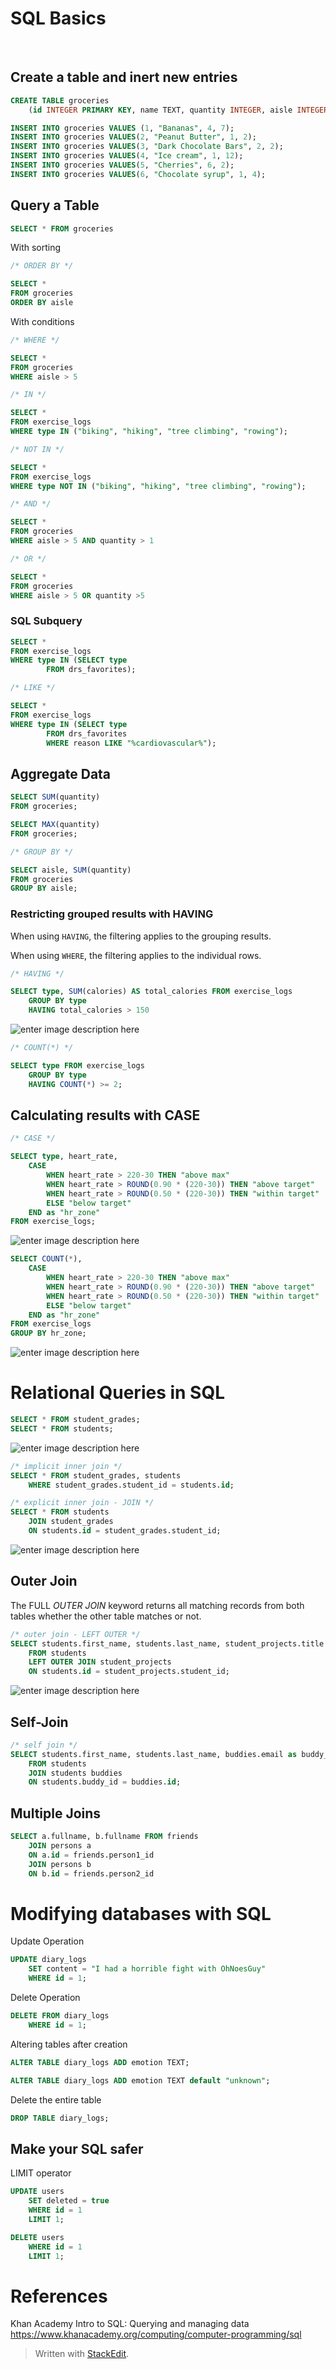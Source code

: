 ﻿# SQL Basics
﻿
## Create a table and inert new entries

```sql
CREATE TABLE groceries
	(id INTEGER PRIMARY KEY, name TEXT, quantity INTEGER, aisle INTEGER);
```
```sql
INSERT INTO groceries VALUES (1, "Bananas", 4, 7);
INSERT INTO groceries VALUES(2, "Peanut Butter", 1, 2);
INSERT INTO groceries VALUES(3, "Dark Chocolate Bars", 2, 2);
INSERT INTO groceries VALUES(4, "Ice cream", 1, 12);
INSERT INTO groceries VALUES(5, "Cherries", 6, 2);
INSERT INTO groceries VALUES(6, "Chocolate syrup", 1, 4);
```

## Query a Table
```sql
SELECT * FROM groceries 
```

With sorting
```sql
/* ORDER BY */

SELECT *
FROM groceries
ORDER BY aisle 
```


With conditions
```sql
/* WHERE */

SELECT *
FROM groceries
WHERE aisle > 5
```
```sql
/* IN */

SELECT *
FROM exercise_logs
WHERE type IN ("biking", "hiking", "tree climbing", "rowing");
```
```sql
/* NOT IN */

SELECT *
FROM exercise_logs
WHERE type NOT IN ("biking", "hiking", "tree climbing", "rowing");
```
```sql
/* AND */

SELECT *
FROM groceries
WHERE aisle > 5 AND quantity > 1
```
```sql
/* OR */

SELECT *
FROM groceries
WHERE aisle > 5 OR quantity >5
```

### SQL Subquery
```sql
SELECT *
FROM exercise_logs 
WHERE type IN (SELECT type 
		FROM drs_favorites);
```
```sql
/* LIKE */

SELECT * 
FROM exercise_logs 
WHERE type IN (SELECT type 
		FROM drs_favorites
		WHERE reason LIKE "%cardiovascular%");
```


## Aggregate Data

```sql
SELECT SUM(quantity)
FROM groceries;
```
```sql
SELECT MAX(quantity)
FROM groceries;
```
```sql
/* GROUP BY */

SELECT aisle, SUM(quantity)
FROM groceries
GROUP BY aisle;
```

### Restricting grouped results with HAVING
When using `HAVING`, the filtering applies to the grouping results.

When using `WHERE`, the filtering applies to the individual rows.

```sql
/* HAVING */

SELECT type, SUM(calories) AS total_calories FROM exercise_logs
    GROUP BY type
    HAVING total_calories > 150
```
![enter image description here](https://imgur.com/odJUNzO.png)

```sql
/* COUNT(*) */

SELECT type FROM exercise_logs
	GROUP BY type
	HAVING COUNT(*) >= 2;
```

## Calculating results with CASE

```sql
/* CASE */

SELECT type, heart_rate,
    CASE 
        WHEN heart_rate > 220-30 THEN "above max"
        WHEN heart_rate > ROUND(0.90 * (220-30)) THEN "above target"
        WHEN heart_rate > ROUND(0.50 * (220-30)) THEN "within target"
        ELSE "below target"
    END as "hr_zone"
FROM exercise_logs;
```
![enter image description here](https://i.imgur.com/hN0d9EI.png)

```sql
SELECT COUNT(*),
    CASE 
        WHEN heart_rate > 220-30 THEN "above max"
        WHEN heart_rate > ROUND(0.90 * (220-30)) THEN "above target"
        WHEN heart_rate > ROUND(0.50 * (220-30)) THEN "within target"
        ELSE "below target"
    END as "hr_zone"
FROM exercise_logs
GROUP BY hr_zone;
```
![enter image description here](https://i.imgur.com/BDt9dVm.png)

# Relational Queries in SQL
```sql
SELECT * FROM student_grades; 
SELECT * FROM students;
```

![enter image description here](https://i.imgur.com/OVbHsfR.png)

```sql
/* implicit inner join */
SELECT * FROM student_grades, students
    WHERE student_grades.student_id = students.id;
```

```sql
/* explicit inner join - JOIN */
SELECT * FROM students
    JOIN student_grades
    ON students.id = student_grades.student_id;
```

![enter image description here](https://i.imgur.com/LWqIe9U.png)

## Outer Join
The FULL _OUTER JOIN_ keyword returns all matching records from both tables whether the other table matches or not.

```sql
/* outer join - LEFT OUTER */ 
SELECT students.first_name, students.last_name, student_projects.title
    FROM students
    LEFT OUTER JOIN student_projects
    ON students.id = student_projects.student_id;
```

![enter image description here](https://i.imgur.com/eZu9Ct8.png)

## Self-Join

```sql
/* self join */
SELECT students.first_name, students.last_name, buddies.email as buddy_email
    FROM students
    JOIN students buddies
    ON students.buddy_id = buddies.id;
```

## Multiple Joins
```sql
SELECT a.fullname, b.fullname FROM friends
    JOIN persons a
    ON a.id = friends.person1_id
    JOIN persons b
    ON b.id = friends.person2_id
```

# Modifying databases with SQL
Update Operation
```sql
UPDATE diary_logs
	SET content = "I had a horrible fight with OhNoesGuy"
	WHERE id = 1;
```
Delete Operation
```sql
DELETE FROM diary_logs
	WHERE id = 1;
```

Altering tables after creation
```sql
ALTER TABLE diary_logs ADD emotion TEXT;
```

```sql
ALTER TABLE diary_logs ADD emotion TEXT default "unknown";
```

Delete the entire table
```sql
DROP TABLE diary_logs;
```

## Make your SQL safer

LIMIT operator

```sql
UPDATE users
	SET deleted = true
	WHERE id = 1
	LIMIT 1;
```

```sql
DELETE users
	WHERE id = 1
	LIMIT 1;
```


# References
Khan Academy
Intro to SQL: Querying and managing data
https://www.khanacademy.org/computing/computer-programming/sql



> Written with [StackEdit](https://stackedit.io/).
